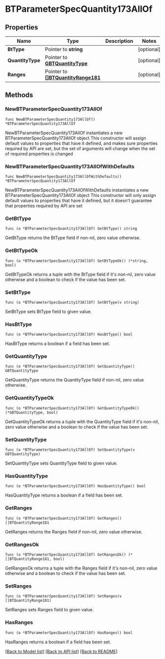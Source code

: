 # BTParameterSpecQuantity173AllOf

## Properties

Name | Type | Description | Notes
------------ | ------------- | ------------- | -------------
**BtType** | Pointer to **string** |  | [optional] 
**QuantityType** | Pointer to [**GBTQuantityType**](GBTQuantityType.md) |  | [optional] 
**Ranges** | Pointer to [**[]BTQuantityRange181**](BTQuantityRange181.md) |  | [optional] 

## Methods

### NewBTParameterSpecQuantity173AllOf

`func NewBTParameterSpecQuantity173AllOf() *BTParameterSpecQuantity173AllOf`

NewBTParameterSpecQuantity173AllOf instantiates a new BTParameterSpecQuantity173AllOf object
This constructor will assign default values to properties that have it defined,
and makes sure properties required by API are set, but the set of arguments
will change when the set of required properties is changed

### NewBTParameterSpecQuantity173AllOfWithDefaults

`func NewBTParameterSpecQuantity173AllOfWithDefaults() *BTParameterSpecQuantity173AllOf`

NewBTParameterSpecQuantity173AllOfWithDefaults instantiates a new BTParameterSpecQuantity173AllOf object
This constructor will only assign default values to properties that have it defined,
but it doesn't guarantee that properties required by API are set

### GetBtType

`func (o *BTParameterSpecQuantity173AllOf) GetBtType() string`

GetBtType returns the BtType field if non-nil, zero value otherwise.

### GetBtTypeOk

`func (o *BTParameterSpecQuantity173AllOf) GetBtTypeOk() (*string, bool)`

GetBtTypeOk returns a tuple with the BtType field if it's non-nil, zero value otherwise
and a boolean to check if the value has been set.

### SetBtType

`func (o *BTParameterSpecQuantity173AllOf) SetBtType(v string)`

SetBtType sets BtType field to given value.

### HasBtType

`func (o *BTParameterSpecQuantity173AllOf) HasBtType() bool`

HasBtType returns a boolean if a field has been set.

### GetQuantityType

`func (o *BTParameterSpecQuantity173AllOf) GetQuantityType() GBTQuantityType`

GetQuantityType returns the QuantityType field if non-nil, zero value otherwise.

### GetQuantityTypeOk

`func (o *BTParameterSpecQuantity173AllOf) GetQuantityTypeOk() (*GBTQuantityType, bool)`

GetQuantityTypeOk returns a tuple with the QuantityType field if it's non-nil, zero value otherwise
and a boolean to check if the value has been set.

### SetQuantityType

`func (o *BTParameterSpecQuantity173AllOf) SetQuantityType(v GBTQuantityType)`

SetQuantityType sets QuantityType field to given value.

### HasQuantityType

`func (o *BTParameterSpecQuantity173AllOf) HasQuantityType() bool`

HasQuantityType returns a boolean if a field has been set.

### GetRanges

`func (o *BTParameterSpecQuantity173AllOf) GetRanges() []BTQuantityRange181`

GetRanges returns the Ranges field if non-nil, zero value otherwise.

### GetRangesOk

`func (o *BTParameterSpecQuantity173AllOf) GetRangesOk() (*[]BTQuantityRange181, bool)`

GetRangesOk returns a tuple with the Ranges field if it's non-nil, zero value otherwise
and a boolean to check if the value has been set.

### SetRanges

`func (o *BTParameterSpecQuantity173AllOf) SetRanges(v []BTQuantityRange181)`

SetRanges sets Ranges field to given value.

### HasRanges

`func (o *BTParameterSpecQuantity173AllOf) HasRanges() bool`

HasRanges returns a boolean if a field has been set.


[[Back to Model list]](../README.md#documentation-for-models) [[Back to API list]](../README.md#documentation-for-api-endpoints) [[Back to README]](../README.md)


